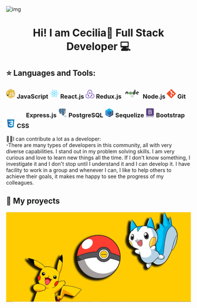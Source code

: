 <img src ='https://media.giphy.com/media/EWqZuU1dEvc3PfWGy6/giphy.gif' alt='img'>
<h1 align="center">Hi! I am Cecilia👋 Full Stack Developer 💻</h1>

## :star: Languages and Tools:

<h3><img width="5%" src = './iconos/js.png'> JavaScript 
<img width="5%" src = './iconos/react.png'> React.js 
<img width="5%" src = './iconos/redux.png'> Redux.js
<img width="10%" src = './iconos/node.png'> Node.js
<img width="5%" src = './iconos/git.png'> Git
</h3>
<h3>
<img width="10%" src = './iconos/express.png'> Express.js
<img width="5%" src = './iconos/postgresSql.png'> PostgreSQL
<img width="5%" src = './iconos/sequelize.png'> Sequelize
<img width="5%" src = './iconos/bootstrap.png'> Bootstrap
<img width="5%" src = './iconos/css.png'> CSS
</h3>

<p>🙋🏻I can contribute a lot as a developer:<br>
-There are many types of developers in this community, all with very diverse capabilities. I stand out in my problem solving skills. I am very curious and love to learn new things all the time. If I don't know something, I investigate it and I don't stop until I understand it and I can develop it. I have facility to work in a group and whenever I can, I like to help others to achieve their goals, it makes me happy to see the progress of my colleagues.</p>

## :pushpin: My proyects

<p>
<img src = './img/Screenshot_1.jpg' alt='img1'>
